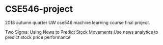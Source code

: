 # CSE546-project
2018 autumn quarter UW cse546 machine learning course final project.

Two Sigma: Using News to Predict Stock Movements
Use news analytics to predict stock price performance
